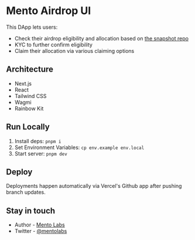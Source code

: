 # Mento Airdrop UI

This DApp lets users:

- Check their airdrop eligibility and allocation based on [the snapshot repo](https://github.com/mento-protocol/airgrab-snapshot)
- KYC to further confirm eligibility
- Claim their allocation via various claiming options

## Architecture

- Next.js
- React
- Tailwind CSS
- Wagmi
- Rainbow Kit

## Run Locally

1. Install deps: `pnpm i`
1. Set Environment Variables: `cp env.example env.local`
1. Start server: `pnpm dev`

## Deploy

Deployments happen automatically via Vercel's Github app after pushing branch updates.

## Stay in touch

- Author - [Mento Labs](https://mentolabs.xyz)
- Twitter - [@mentolabs](https://twitter.com/mentolabs)
